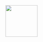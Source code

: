 <div align="center">
  <img src="[https://i.gifer.com/Dezp.gif](https://media.giphy.com/media/1iNIkQBAwEkUuTpikf/giphy)" width="100px"></img>
</div>
